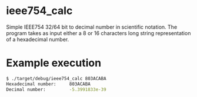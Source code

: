 # ieee754_calc

Simple IEEE754 32/64 bit to decimal number in scientific notation.
The program takes as input either a 8 or 16 characters long string representation of a hexadecimal number.

# Example execution
```bash
$ ./target/debug/ieee754_calc 803ACABA
Hexadecimal number:     803ACABA
Decimal number:         -5.3991833e-39
```
